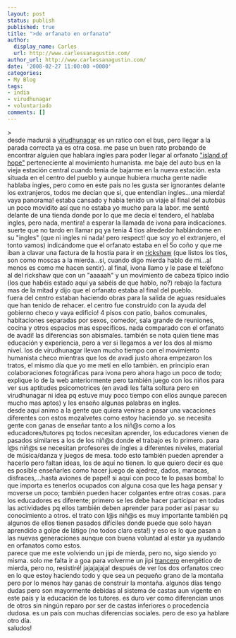 ```yaml
---
layout: post
status: publish
published: true
title: ">de orfanato en orfanato"
author:
  display_name: Carles
  url: http://www.carlessanagustin.com/
author_url: http://www.carlessanagustin.com/
date: '2008-02-27 11:00:00 +0000'
categories:
- My Blog
tags:
- india
- virudhunagar
- voluntariado
comments: []
---
```

<p>><a href="http://nomadalagana.files.wordpress.com/2008/02/img_4409.jpg"><img alt="" src="http://nomadalagana.files.wordpress.com/2008/02/img_4409.jpg?w=300" border="0" /></a><br />desde madurai a <a href="http://maps.google.com/maps?f=q&amp;hl=en&amp;geocode=&amp;q=virudhunagar,+india&amp;sll=37.0625,-95.677068&amp;sspn=31.095668,82.265625&amp;ie=UTF8&amp;ll=9.591948,77.958298&amp;spn=0.150981,0.32135&amp;z=12&amp;iwloc=addr">virudhunagar</a> es un ratico con el bus, pero llegar a la parada correcta ya es otra cosa. me pase un buen rato probando de encontrar alguien que hablara ingles para poder llegar al orfanato <a href="http://www.humanistaidindia.org/">"island of hope"</a> perteneciente al movimiento humanista. me baje del auto bus en la vieja estaci&oacute;n central cuando tenia de bajarme en la nueva estaci&oacute;n. esta situada en el centro del pueblo y aunque hubiera mucha gente nadie hablaba ingles, pero como en este pa&iacute;s no les gusta ser ignorantes delante los extranjeros, todos me dec&iacute;an que si, que entend&iacute;an ingles...una mierda! vaya panorama! estaba cansado y hab&iacute;a tenido un viaje al final del autob&uacute;s un poco movidito as&iacute; que no estaba yo mucho para la labor. me sent&eacute; delante de una tienda donde por lo que me dec&iacute;a el tendero, el hablaba ingles, pero nada, mentira! a esperar la llamada de ivona para indicaciones. suerte que no tardo en llamar pq ya tenia 4 tios alrededor habl&aacute;ndome en su "ingles" (que ni ingles ni nada! pero respect! que soy yo el extranjero, el tonto vamos) indic&aacute;ndome que el orfanato estaba en el 5o co&ntilde;o y que me iban a clavar una factura de la hostia para ir en <a href="http://en.wikipedia.org/wiki/Rickshaw">rickshaw</a> (que listos los t&iacute;os, son como moscas a la mierda...si, cuando digo mierda hablo de mi...al menos es como me hacen sentir). al final, ivona llamo y le pase el tel&eacute;fono al del rickshaw que con un "aaaaah" y un movimiento de cabeza t&iacute;pico indio (los que hab&eacute;is estado aqu&iacute; ya sab&eacute;is de que hablo, no?) rebajo la factura mas de la mitad y dijo que el orfanato estaba al final del pueblo.<br />fuera del centro estaban haciendo obras para la salida de aguas residuales que han tenido de rehacer. el centro fue construido con la ayuda del gobierno checo y vaya edificio! 4 pisos con patio, ba&ntilde;os comunales, habitaciones separadas por sexos, comedor, sala grande de reuniones, cocina y otros espacios mas espec&iacute;ficos. nada comparado con el orfanato de avadi! las diferencias son abismales. tambi&eacute;n se nota quien tiene mas educaci&oacute;n y experiencia, pero a ver si llegamos a ver los dos al mismo nivel. los de virudhunagar llevan mucho tiempo con el movimiento humanista checo mientras que los de avadi justo ahora empezaron los tratos, el mismo d&iacute;a que yo me met&iacute; en ello tambi&eacute;n. en principio eran colaboraciones fotogr&aacute;ficas para ivona pero ahora hago un poco de todo; explique lo de la web anteriormente pero tambi&eacute;n juego con los ni&ntilde;os para ver sus aptitudes psicomotrices (en avadi les falta soltura pero en virudhunagar ni idea pq estuve muy poco tiempo con ellos aunque parecen mucho mas aptos) y les ense&ntilde;o algunas palabras en ingles.<br /><a href="/images/posts/img_44823.jpg"><img alt="" src="/images/posts/img_44823.jpg?w=300" border="0" /></a><br />desde aqu&iacute; animo a la gente que quiera venirse a pasar una vacaciones diferentes con estos mozalvetes como estoy haciendo yo. se necesita gente con ganas de ense&ntilde;ar tanto a los ni&ntilde;@s como a los educadores/tutores pq todos necesitan aprender, los educadores vienen de pasados similares a los de los ni&ntilde;@s donde el trabajo es lo primero. para l@s ni&ntilde;@s se necesitan profesores de ingles a diferentes niveles, material de m&uacute;sica/danza y juegos de mesa. todo esto tambi&eacute;n pueden aprender a hacerlo pero faltan ideas, los de aqu&iacute; no tienen. lo que quiero decir es que es posible ense&ntilde;arles como hacer juego de ajedrez, dados, maracas, disfraces,...hasta aviones de papel! si aqu&iacute; con poco te lo pasas bomba! lo que importa es tenerlos ocupados con alguna cosa que les haga pensar y moverse un poco; tambi&eacute;n pueden hacer colgantes entre otras cosas. para los educadores es diferente; primero se les debe hacer participar en todas las actividades pq ellos tambi&eacute;n deben aprender para poder as&iacute; pasar su conocimiento a otros. el trato con l@s ni&ntilde;@s es muy importante tambi&eacute;n pq algunos de ellos tienen pasados dif&iacute;ciles donde puede que solo hayan aprendido a golpe de l&aacute;tigo (no todos claro esta!) y eso es lo que pasan a las nuevas generaciones aunque con buena voluntad al estar ya ayudando en orfanatos como estos.<br />parece que me este volviendo un jipi de mierda, pero no, sigo siendo yo misma. solo me falta ir a goa para volverme un jipi <a href="http://farm1.static.flickr.com/239/452697183_402f4094be.jpg">trancero</a> energ&eacute;tico de mierda, pero no, resistir&eacute;! jajajajaja! despu&eacute;s de ver los dos orfanatos creo en lo que estoy haciendo todo y que sea un peque&ntilde;o grano de la monta&ntilde;a pero por lo menos hay ganas de construir la monta&ntilde;a. algunos d&iacute;as tengo dudas pero son mayormente debidas al sistema de castas aun vigente en este pa&iacute;s y la educaci&oacute;n de los tutores. es duro ver como diferencian unos de otros sin ning&uacute;n reparo por ser de castas inferiores o procedencia dudosa. es un pa&iacute;s con muchas diferencias sociales. pero de eso ya hablare otro d&iacute;a.<br />saludos!</p>
